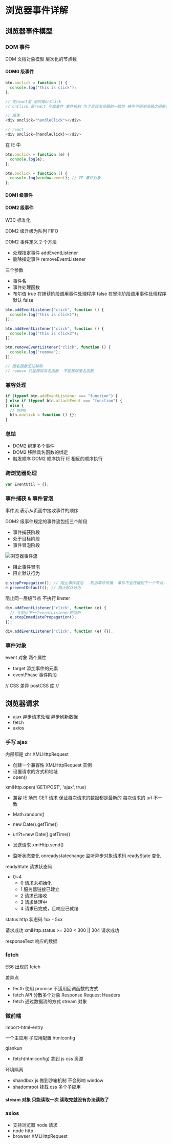 # 浏览器事件详解

## 浏览器事件模型

### DOM 事件

DOM 文档对象模型 层次化的节点数

#### DOM0 级事件

```js
btn.onclick = function () {
  console.log("this is click");
};

// 在react里 用的是onClick
// onClick 是react 合成事件 事件机制 为了实现浏览器的一致性 抹平不同浏览器之间差异

// 原生
<div onclick="handleClick"></div>

// react
<div onClick={handleClick}></div>

```

在 IE 中

```js
btn.onclick = function (e) {
  console.log(e);
};

btn.onclick = function () {
  console.log(window.event); // IE 事件对象
};
```

#### DOM1 级事件

#### DOM2 级事件

W3C 标准化

DOM2 级升级为队列 FIFO

DOM2 事件定义 2 个方法

- 处理指定事件 addEventListener
- 删除指定事件 removeEventListener

三个参数

- 事件名
- 事件处理函数
- 布尔值 true 在捕获阶段调用事件处理程序 false 在冒泡阶段调用事件处理程序 默认 false

```js
btn.addEventListener("click", function () {
  console.log("this is click1");
});

btn.addEventListener("click", function () {
  console.log("this is click2");
});

btn.removeEventListener("click", function () {
  console.log("remove");
});

// 匿名函数无法移除
// remove 只能移除具名函数  不能移除匿名函数
```

### 兼容处理

```js
if (typeof btn.addEventListener === "function") {
} else if (typeof btn.attachEvent === "function") {
} else {
  // DOM0
  btn.onclick = function () {};
}
```

### 总结

- DOM2 绑定多个事件
- DOM2 移除具名函数的绑定
- 触发顺序 DOM2 顺序执行 IE 相反的顺序执行

### 跨浏览器处理

```js
var EventUtil = {};
```

### 事件捕获 & 事件冒泡

事件流 表示从页面中接收事件的顺序

DOM2 级事件规定的事件流包括三个阶段

- 事件捕获阶段
- 处于目标阶段
- 事件冒泡阶段

![浏览器事件流](./1.png)

- 阻止事件冒泡
- 阻止默认行为

```js
e.stopPropagation(); // 阻止事件冒泡   取消事件传播  事件不会传播到下一个节点，方法组织捕获和冒泡阶段
e.preventDefault(); // 阻止默认行为
```

阻止同一层级节点 不执行 linster

```js
div.addEventListener("click", function (e) {
  // 会阻止下一个eventListener的监听
  e.stopImmediatePropagation();
});

div.addEventListener("click", function (e) {});
```

### 事件对象

event 对象 两个属性

- target 添加事件的元素
- eventPhase 事件阶段

// CSS 差异 postCSS 库
//

## 浏览器请求

- ajax 异步请求处理 异步刷新数据
- fetch
- axios

### 手写 ajax

内部都是
xhr
XMLHttpRequest

- 创建一个兼容性 XMLHttpRequest 实例
- 设置请求的方式和地址
- open()

xmlHttp.open('GET/POST', 'ajax', true)

- 兼容 IE 场景 GET 请求 保证每次请求的数据都是最新的 每次请求的 url 不一致
- Math.random()
- new Date().getTime()
- url?t=new Date().getTime()

- 发送请求 xmlHttp.send()

- 监听状态变化
  onreadystatechange 监听异步对象请求码 readyState 变化

readyState 请求状态码

- 0~4
  - 0 请求未初始化
  - 1 服务器链接已建立
  - 2 请求已接收
  - 3 请求处理中
  - 4 请求已完成，且响应已就绪

status http 状态码 1xx - 5xx

请求成功
xmlHttp.status >= 200 < 300 || 304 请求成功

responseText 响应的数据

### fetch

ES6 出现的 fetch

差异点

- fecth 使用 promise 不适用回调函数的方式
- fetch API 分散多个对象 Response Request Headers
- fetch 通过数据流的方式 stream 对象

### 微前端

import-html-entry

一个主应用
子应用配置
htmlconfig

qiankun

- fetch(htmlconfig) 拿到 js css 资源

环境隔离

- shandbox js 做到沙箱机制 不会影响 window
- shadomroot 挂载 css
  多个子应用

#### stream 对象 只能读取一次 读取完就没有办法读取了

### axios

- 支持浏览器 node 请求
- node http
- browser XMLHttpRequest
